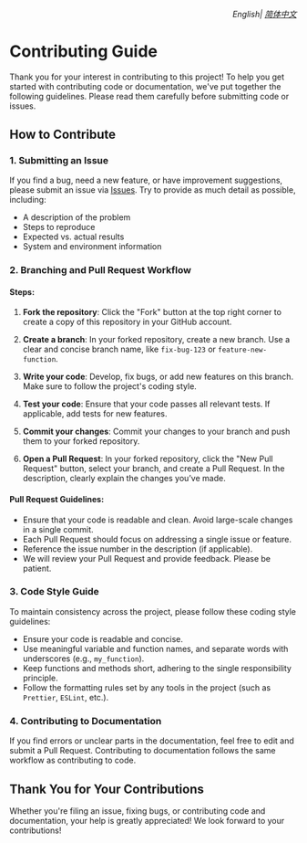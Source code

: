 <div align="right">
    <h6>
        <picture>
            <source type="image/svg+xml" media="(prefers-color-scheme: dark)" srcset="https://assets.aiwebextensions.com/images/icons/earth/white/icon32.svg">
            <img height=14 src="https://assets.aiwebextensions.com/images/icons/earth/black/icon32.svg">
        </picture>
        &nbsp;English|
        <a href="https://github.com/ChinaGodMan/UserScripts/blob/main/CONTRIBUTING.md">简体中文 </a>
    </h6>
</div>

# Contributing Guide

Thank you for your interest in contributing to this project! To help you get started with contributing code or documentation, we've put together the following guidelines. Please read them carefully before submitting code or issues.

## How to Contribute

### 1. Submitting an Issue

If you find a bug, need a new feature, or have improvement suggestions, please submit an issue via [Issues](https://github.com/ChinaGodMan/UserScripts/issues). Try to provide as much detail as possible, including:

-   A description of the problem
-   Steps to reproduce
-   Expected vs. actual results
-   System and environment information

### 2. Branching and Pull Request Workflow

#### Steps:

1. **Fork the repository**: Click the "Fork" button at the top right corner to create a copy of this repository in your GitHub account.

2. **Create a branch**: In your forked repository, create a new branch. Use a clear and concise branch name, like `fix-bug-123` or `feature-new-function`.

3. **Write your code**: Develop, fix bugs, or add new features on this branch. Make sure to follow the project's coding style.

4. **Test your code**: Ensure that your code passes all relevant tests. If applicable, add tests for new features.

5. **Commit your changes**: Commit your changes to your branch and push them to your forked repository.

6. **Open a Pull Request**: In your forked repository, click the "New Pull Request" button, select your branch, and create a Pull Request. In the description, clearly explain the changes you’ve made.

#### Pull Request Guidelines:

-   Ensure that your code is readable and clean. Avoid large-scale changes in a single commit.
-   Each Pull Request should focus on addressing a single issue or feature.
-   Reference the issue number in the description (if applicable).
-   We will review your Pull Request and provide feedback. Please be patient.

### 3. Code Style Guide

To maintain consistency across the project, please follow these coding style guidelines:

-   Ensure your code is readable and concise.
-   Use meaningful variable and function names, and separate words with underscores (e.g., `my_function`).
-   Keep functions and methods short, adhering to the single responsibility principle.
-   Follow the formatting rules set by any tools in the project (such as `Prettier`, `ESLint`, etc.).

### 4. Contributing to Documentation

If you find errors or unclear parts in the documentation, feel free to edit and submit a Pull Request. Contributing to documentation follows the same workflow as contributing to code.

## Thank You for Your Contributions

Whether you're filing an issue, fixing bugs, or contributing code and documentation, your help is greatly appreciated! We look forward to your contributions!
